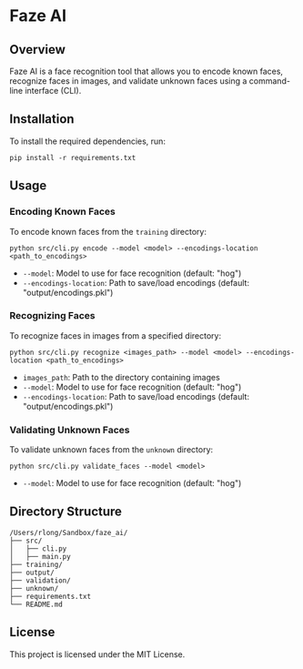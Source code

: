 # Faze AI

## Overview

Faze AI is a face recognition tool that allows you to encode known faces, recognize faces in images, and validate unknown faces using a command-line interface (CLI).

## Installation

To install the required dependencies, run:

```
pip install -r requirements.txt
```

## Usage

### Encoding Known Faces

To encode known faces from the `training` directory:

```
python src/cli.py encode --model <model> --encodings-location <path_to_encodings>
```

- `--model`: Model to use for face recognition (default: "hog")
- `--encodings-location`: Path to save/load encodings (default: "output/encodings.pkl")

### Recognizing Faces

To recognize faces in images from a specified directory:

```
python src/cli.py recognize <images_path> --model <model> --encodings-location <path_to_encodings>
```

- `images_path`: Path to the directory containing images
- `--model`: Model to use for face recognition (default: "hog")
- `--encodings-location`: Path to save/load encodings (default: "output/encodings.pkl")

### Validating Unknown Faces

To validate unknown faces from the `unknown` directory:

```
python src/cli.py validate_faces --model <model>
```

- `--model`: Model to use for face recognition (default: "hog")

## Directory Structure

```
/Users/rlong/Sandbox/faze_ai/
├── src/
│   ├── cli.py
│   ├── main.py
├── training/
├── output/
├── validation/
├── unknown/
├── requirements.txt
└── README.md
```

## License

This project is licensed under the MIT License.
